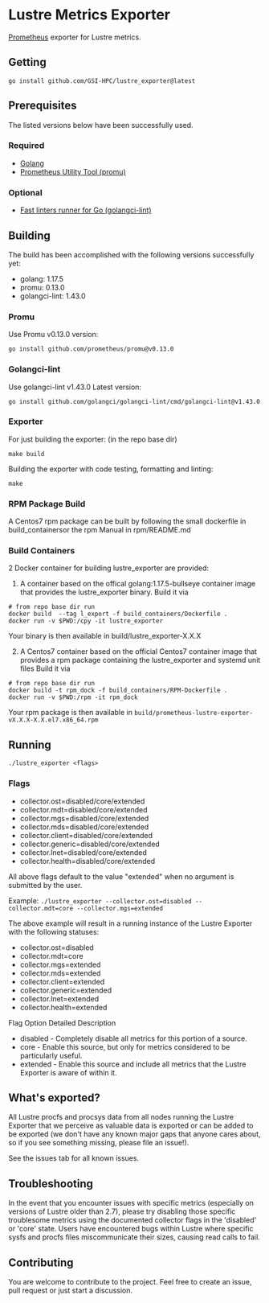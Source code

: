 # Lustre Metrics Exporter

<!-- TODO: Create an issue for both, if necessary.
[![Go Report Card](https://goreportcard.com/badge/github.com/HewlettPackard/lustre_exporter)](https://goreportcard.com/report/github.com/HewlettPackard/lustre_exporter)
[![Build Status](https://travis-ci.org/HewlettPackard/lustre_exporter.svg?branch=master)](https://travis-ci.org/HewlettPackard/lustre_exporter)
-->

[Prometheus](https://prometheus.io/) exporter for Lustre metrics.

## Getting

```
go install github.com/GSI-HPC/lustre_exporter@latest
```
## Prerequisites

The listed versions below have been successfully used.  

### Required

* [Golang](https://golang.org/)
* [Prometheus Utility Tool (promu)](https://github.com/prometheus/promu)

### Optional

* [Fast linters runner for Go (golangci-lint)](https://github.com/golangci/golangci-lint)

## Building

The build has been accomplished with the following versions successfully yet:  

* golang: 1.17.5
* promu: 0.13.0
* golangci-lint: 1.43.0


### Promu

Use Promu v0.13.0 version:  

`go install github.com/prometheus/promu@v0.13.0`


### Golangci-lint

Use golangci-lint v1.43.0
Latest version:  

`go install github.com/golangci/golangci-lint/cmd/golangci-lint@v1.43.0`


### Exporter

For just building the exporter: (in the repo base dir)

```
make build
```

Building the exporter with code testing, formatting and linting:

```
make
```

### RPM Package Build

A Centos7 rpm package can be built by following the small dockerfile in build_containersor the rpm Manual in rpm/README.md

### Build Containers

2 Docker container for building lustre_exporter are provided:

1.  A container based on the offical golang:1.17.5-bullseye container image that provides the lustre_exporter binary. 
Build it via 
```shell
# from repo base dir run
docker build  --tag l_export -f build_containers/Dockerfile .
docker run -v $PWD:/cpy -it lustre_exporter
```
Your binary is then available in build/lustre_exporter-X.X.X

2. A Centos7 container based on the official Centos7 container image that provides a rpm package containing the lustre_exporter and systemd unit files
Build it via 
```shell
# from repo base dir run
docker build -t rpm_dock -f build_containers/RPM-Dockerfile .
docker run -v $PWD:/rpm -it rpm_dock
```
Your rpm package is then available in `build/prometheus-lustre-exporter-vX.X.X-X.X.el7.x86_64.rpm`

## Running

```
./lustre_exporter <flags>
```

### Flags

* collector.ost=disabled/core/extended
* collector.mdt=disabled/core/extended
* collector.mgs=disabled/core/extended
* collector.mds=disabled/core/extended
* collector.client=disabled/core/extended
* collector.generic=disabled/core/extended
* collector.lnet=disabled/core/extended
* collector.health=disabled/core/extended

All above flags default to the value "extended" when no argument is submitted by the user.

Example: `./lustre_exporter --collector.ost=disabled --collector.mdt=core --collector.mgs=extended`

The above example will result in a running instance of the Lustre Exporter with the following statuses:
* collector.ost=disabled
* collector.mdt=core
* collector.mgs=extended
* collector.mds=extended
* collector.client=extended
* collector.generic=extended
* collector.lnet=extended
* collector.health=extended

Flag Option Detailed Description

- disabled - Completely disable all metrics for this portion of a source.
- core - Enable this source, but only for metrics considered to be particularly useful.
- extended - Enable this source and include all metrics that the Lustre Exporter is aware of within it.

## What's exported?

All Lustre procfs and procsys data from all nodes running the Lustre Exporter that we perceive as valuable data is exported or can be added to be exported (we don't have any known major gaps that anyone cares about, so if you see something missing, please file an issue!).

See the issues tab for all known issues.

## Troubleshooting

In the event that you encounter issues with specific metrics (especially on versions of Lustre older than 2.7), please try disabling those specific troublesome metrics using the documented collector flags in the 'disabled' or 'core' state. Users have encountered bugs within Lustre where specific sysfs and procfs files miscommunicate their sizes, causing read calls to fail.

## Contributing

You are welcome to contribute to the project.
Feel free to create an issue, pull request or just start a discussion.
